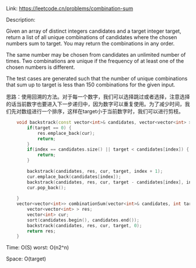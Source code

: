 Link: https://leetcode.cn/problems/combination-sum

Description:

Given an array of distinct integers candidates and a target integer target, return a list of all unique combinations of candidates where the chosen numbers sum to target. You may return the combinations in any order.

The same number may be chosen from candidates an unlimited number of times. Two combinations are unique if the frequency of at least one of the chosen numbers is different.

The test cases are generated such that the number of unique combinations that sum up to target is less than 150 combinations for the given input.

思路：使用回溯的方法。对于每一个数字，我们可以选择跳过或者选择，注意选择的话当前数字也要进入下一步递归中，因为数字可以重复使用。为了减少时间，我们先对数组进行一个排序，这样在target小于当前数字时，我们可以进行剪枝。

```c++
    void backstrack(const vector<int>& candidates, vector<vector<int> > &res, vector<int> &cur, int target, int index) {
        if(target == 0) {
            res.emplace_back(cur);
            return;
        }
        if(index == candidates.size() || target < candidates[index]) {
            return;
        }
        
        backstrack(candidates, res, cur, target, index + 1);
        cur.emplace_back(candidates[index]);
        backstrack(candidates, res, cur, target - candidates[index], index);
        cur.pop_back();
        
    }
    vector<vector<int>> combinationSum(vector<int>& candidates, int target) {
        vector<vector<int> > res;
        vector<int> cur;
        sort(candidates.begin(), candidates.end());
        backstrack(candidates, res, cur, target, 0);
        return res;
    }
```

Time: O(S) worst: O(n2^n)

Space: O(target)
